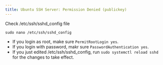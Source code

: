```yaml
---
title: Ubuntu SSH Server: Permission Denied (publickey)
---
```


Check /etc/ssh/sshd_config file
```
sudo nano /etc/ssh/sshd_config
```

- If you login as root, make sure `PermitRootLogin yes`.
- If you login with password, makr sure `PasswordAuthentication yes`.
- If you just edited /etc/ssh/sshd_config, run `sudo systemctl reload sshd` for the changes to take effect.